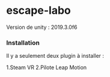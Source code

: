 # escape-labo

Version de unity : 2019.3.0f6

### Installation 

Il y a seulement deux plugin à installer :

1.Steam VR
2.Pilote Leap Motion
